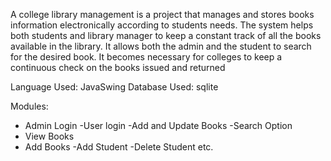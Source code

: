 A college library management is a project that manages and stores books information electronically according to students needs. The system helps both students and library manager to keep a constant track of all the books available in the library. It allows both the admin and the student to search for the desired book. It becomes necessary for colleges to keep a continuous check on the books issued and returned

Language Used: JavaSwing
Database Used: sqlite

Modules:

- Admin Login
-User login
-Add and Update Books
-Search Option
- View Books
- Add Books
-Add Student
-Delete Student etc.
